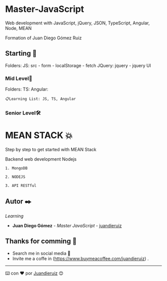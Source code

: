 # Master-JavaScript

Web development with JavaScript, jQuery, JSON, TypeScript, Angular, Node, MEAN

Formation of Juan Diego Gómez Ruiz

## Starting 🚀

Folders:
JS: src - form - localStorage - fetch
JQuery: jquery - jquery UI

### Mid Level🔧

Folders:
TS:
Angular:

```
📋Learning List: JS, TS, Angular
```

### Senior Level🛠️

# MEAN STACK 💥

Step by step to get started with MEAN Stack

Backend web development Nodejs

```
1. MongoDB
```
```
2. NODEJS
```
```
3. API RESTful
```
## Autor ✒️

_Learning_

* **Juan Diego Gómez** - *Master JavaScript* - [juandieruiz](https://github.com/juandieruiz)

## Thanks for comming 🎁

* Search me in social media 📢
* Invite me a coffe in (https://www.buymeacoffee.com/juandieruiz) . 



---
⌨️ con ❤️ por [Juandieruiz](https://github.com/Juandieruiz) 😊

